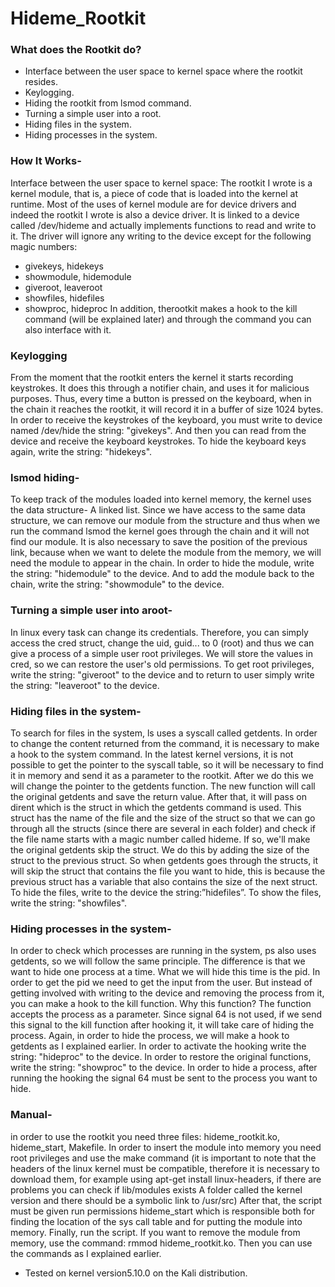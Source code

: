 # Hideme_Rootkit

### What does the Rootkit do?
* Interface between the user space to kernel space where the rootkit resides.
* Keylogging.
* Hiding the rootkit from lsmod command.
* Turning a simple user into a root.
* Hiding files in the system.
* Hiding processes in the system.

### How It Works-
Interface between the user space to kernel space:
The rootkit I wrote is a kernel module, that is, a piece of code that is loaded into the kernel at runtime. Most of the uses of kernel module are for device drivers and indeed the rootkit I wrote is also a device driver. It is linked to a device called /dev/hideme and actually implements functions to read and write to it.
The driver will ignore any writing to the device except for the following magic numbers:
* givekeys, hidekeys
* showmodule, hidemodule 
* giveroot, leaveroot
* showfiles, hidefiles 
* showproc, hideproc
In addition, therootkit makes a hook to the kill command (will be explained later) and through the command you can also interface with it.

### Keylogging
From the moment that the rootkit enters the kernel it starts recording keystrokes. It does this through a notifier chain, and uses it for malicious purposes. Thus, every time a button is pressed on the keyboard, when in the chain it reaches the rootkit, it will record it in a buffer of size 1024 bytes.
In order to receive the keystrokes of the keyboard, you must write to device named /dev/hide the string: "givekeys". And then you can read from the device and receive the keyboard keystrokes. To hide the keyboard keys again, write the string: "hidekeys".

### lsmod hiding-
To keep track of the modules loaded into kernel memory, the kernel uses the data structure- A linked list. Since we have access to the same data structure, we can remove our module from the structure and thus when we run the command lsmod the kernel goes through the chain and it will not find our module. It is also necessary to save the position of the previous link, because when we want to delete the module from the memory, we will need the module to appear in the chain. In order to hide the module, write the string: "hidemodule" to the device. And to add the module back to the chain, write the string: "showmodule" to the device.

### Turning a simple user into aroot-
In linux every task can change its credentials. Therefore, you can simply access the cred struct, change the uid, guid... to 0 (root) and thus we can give a process of a simple user root privileges. We will store the values ​​in cred, so we can restore the user's old permissions. To get root privileges, write the string: "giveroot" to the device and to return to user simply write the string: "leaveroot" to the device.

### Hiding files in the system-
To search for files in the system, ls uses a syscall called getdents. In order to change the content returned from the command, it is necessary to make a hook to the system command. In the latest kernel versions, it is not possible to get the pointer to the syscall table, so it will be necessary to find it in memory and send it as a parameter to the rootkit. After we do this we will change the pointer to the getdents function. The new function will call the original getdents and save the return value. After that, it will pass on dirent which is the struct in which the getdents command is used. This struct has the name of the file and the size of the struct so that we can go through all the structs (since there are several in each folder) and check if the file name starts with a magic number called hideme. If so, we'll make the original getdents skip the struct. We do this by adding the size of the struct to the previous struct. So when getdents goes through the structs, it will skip the struct that contains the file you want to hide, this is because the previous struct has a variable that also contains the size of the next struct.
To hide the files, write to the device the string:”hidefiles”. To show the files, write the string: "showfiles".

### Hiding processes in the system-
In order to check which processes are running in the system, ps also uses getdents, so we will follow the same principle. The difference is that we want to hide one process at a time. What we will hide this time is the pid. In order to get the pid we need to get the input from the user. But instead of getting involved with writing to the device and removing the process from it, you can make a hook to the kill function. Why this function? The function accepts the process as a parameter. Since signal 64 is not used, if we send this signal to the kill function after hooking it, it will take care of hiding the process. Again, in order to hide the process, we will make a hook to getdents as I explained earlier.
In order to activate the hooking write the string: "hideproc" to the device. In order to restore the original functions, write the string: "showproc" to the device.
In order to hide a process, after running the hooking the signal 64 must be sent to the process you want to hide.

### Manual-
in order to use the rootkit you need three files: hideme_rootkit.ko, hideme_start, Makefile. In order to insert the module into memory you need root privileges and use the make command (it is important to note that the headers of the linux kernel must be compatible, therefore it is necessary to download them, for example using apt-get install linux-headers, if there are problems you can check if lib/modules exists A folder called the kernel version and there should be a symbolic link to /usr/src)
After that, the script must be given run permissions hideme_start which is responsible both for finding the location of the sys call table and for putting the module into memory. Finally, run the script. If you want to remove the module from memory, use the command: rmmod hideme_rootkit.ko.
Then you can use the commands as I explained earlier.	

- Tested on kernel version5.10.0 on the Kali distribution.
